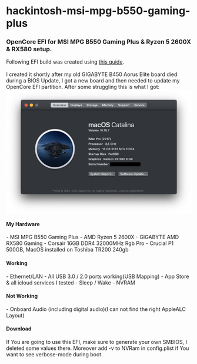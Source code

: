 # hackintosh-msi-mpg-b550-gaming-plus
 <h3>OpenCore EFI for MSI MPG B550 Gaming Plus & Ryzen 5 2600X & RX580 setup.</h3>
 Following EFI build was created using <a href="https://dortania.github.io/OpenCore-Install-Guide/AMD/zen.html#starting-point">this guide</a>.
<br/><br/>
I created it shortly after my old GIGABYTE B450 Aorus Elite board died during a BIOS Update, I got a new board and then needed to update my OpenCore EFI partition. After some struggling this is what I got:
<img src="https://raw.githubusercontent.com/Patss2/hackintosh-msi-mpg-b550-gaming-plus/main/Screenshot.png" alt="Catalina" align="middle"> 
<h4>My Hardware</h4>
- MSI MPG B550 Gaming Plus
- AMD Ryzen 5 2600X
- GIGABYTE AMD RX580 Gaming
- Corsair 16GB DDR4 32000MHz Rgb Pro
- Crucial P1 500GB, MacOS installed on Toshiba TR200 240gb
 
<h4>Working </h4>
- Ethernet/LAN
- All USB 3.0 / 2.0 ports working(USB Mapping)
- App Store & all icloud services I tested
- Sleep / Wake
- NVRAM


<h4>Not Working</h4>
- Onboard Audio (including digital audio)(I can not find the right AppleALC Layout)


<h4>Download</h4>
If You are going to use this EFI, make sure to generate your own SMBIOS, I deleted some values there. Moreover add -v to NVRam in config.plist if You want to see verbose-mode during boot. 
